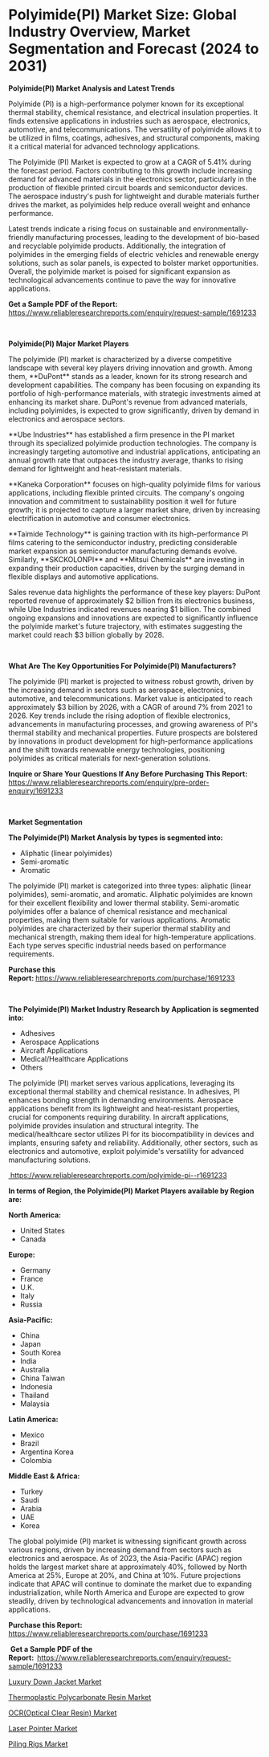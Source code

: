 <p><h1>Polyimide(PI) Market Size: Global Industry Overview, Market Segmentation and Forecast (2024 to 2031)</h1></p><p><strong>Polyimide(PI) Market Analysis and Latest Trends</strong></p>
<p><p>Polyimide (PI) is a high-performance polymer known for its exceptional thermal stability, chemical resistance, and electrical insulation properties. It finds extensive applications in industries such as aerospace, electronics, automotive, and telecommunications. The versatility of polyimide allows it to be utilized in films, coatings, adhesives, and structural components, making it a critical material for advanced technology applications.</p><p>The Polyimide (PI) Market is expected to grow at a CAGR of 5.41% during the forecast period. Factors contributing to this growth include increasing demand for advanced materials in the electronics sector, particularly in the production of flexible printed circuit boards and semiconductor devices. The aerospace industry's push for lightweight and durable materials further drives the market, as polyimides help reduce overall weight and enhance performance.</p><p>Latest trends indicate a rising focus on sustainable and environmentally-friendly manufacturing processes, leading to the development of bio-based and recyclable polyimide products. Additionally, the integration of polyimides in the emerging fields of electric vehicles and renewable energy solutions, such as solar panels, is expected to bolster market opportunities. Overall, the polyimide market is poised for significant expansion as technological advancements continue to pave the way for innovative applications.</p></p>
<p><strong>Get a Sample PDF of the Report:&nbsp;</strong> <a href="https://www.reliableresearchreports.com/enquiry/request-sample/1691233?utm_campaign=24&utm_medium=2&utm_source=Github&utm_content=ia&utm_term=17102024&utm_id=polyimidepi">https://www.reliableresearchreports.com/enquiry/request-sample/1691233</a></p>
<p>&nbsp;</p>
<p><strong>Polyimide(PI) Major Market Players</strong></p>
<p><p>The polyimide (PI) market is characterized by a diverse competitive landscape with several key players driving innovation and growth. Among them, **DuPont** stands as a leader, known for its strong research and development capabilities. The company has been focusing on expanding its portfolio of high-performance materials, with strategic investments aimed at enhancing its market share. DuPont's revenue from advanced materials, including polyimides, is expected to grow significantly, driven by demand in electronics and aerospace sectors.</p><p>**Ube Industries** has established a firm presence in the PI market through its specialized polyimide production technologies. The company is increasingly targeting automotive and industrial applications, anticipating an annual growth rate that outpaces the industry average, thanks to rising demand for lightweight and heat-resistant materials.</p><p>**Kaneka Corporation** focuses on high-quality polyimide films for various applications, including flexible printed circuits. The company's ongoing innovation and commitment to sustainability position it well for future growth; it is projected to capture a larger market share, driven by increasing electrification in automotive and consumer electronics.</p><p>**Taimide Technology** is gaining traction with its high-performance PI films catering to the semiconductor industry, predicting considerable market expansion as semiconductor manufacturing demands evolve. Similarly, **SKCKOLONPI** and **Mitsui Chemicals** are investing in expanding their production capacities, driven by the surging demand in flexible displays and automotive applications.</p><p>Sales revenue data highlights the performance of these key players: DuPont reported revenue of approximately $2 billion from its electronics business, while Ube Industries indicated revenues nearing $1 billion. The combined ongoing expansions and innovations are expected to significantly influence the polyimide market's future trajectory, with estimates suggesting the market could reach $3 billion globally by 2028.</p></p>
<p>&nbsp;</p>
<p><strong>What Are The Key Opportunities For Polyimide(PI) Manufacturers?</strong></p>
<p><p>The polyimide (PI) market is projected to witness robust growth, driven by the increasing demand in sectors such as aerospace, electronics, automotive, and telecommunications. Market value is anticipated to reach approximately $3 billion by 2026, with a CAGR of around 7% from 2021 to 2026. Key trends include the rising adoption of flexible electronics, advancements in manufacturing processes, and growing awareness of PI's thermal stability and mechanical properties. Future prospects are bolstered by innovations in product development for high-performance applications and the shift towards renewable energy technologies, positioning polyimides as critical materials for next-generation solutions.</p></p>
<p><strong>Inquire or Share Your Questions If Any Before Purchasing This Report:</strong> <a href="https://www.reliableresearchreports.com/enquiry/pre-order-enquiry/1691233?utm_campaign=24&utm_medium=2&utm_source=Github&utm_content=ia&utm_term=17102024&utm_id=polyimidepi">https://www.reliableresearchreports.com/enquiry/pre-order-enquiry/1691233</a></p>
<p>&nbsp;</p>
<p><strong>Market Segmentation</strong></p>
<p><strong>The Polyimide(PI) Market Analysis by types is segmented into:</strong></p>
<p><ul><li>Aliphatic (linear polyimides)</li><li>Semi-aromatic</li><li>Aromatic</li></ul></p>
<p><p>The polyimide (PI) market is categorized into three types: aliphatic (linear polyimides), semi-aromatic, and aromatic. Aliphatic polyimides are known for their excellent flexibility and lower thermal stability. Semi-aromatic polyimides offer a balance of chemical resistance and mechanical properties, making them suitable for various applications. Aromatic polyimides are characterized by their superior thermal stability and mechanical strength, making them ideal for high-temperature applications. Each type serves specific industrial needs based on performance requirements.</p></p>
<p><strong>Purchase this Report:&nbsp;</strong><a href="https://www.reliableresearchreports.com/purchase/1691233?utm_campaign=24&utm_medium=2&utm_source=Github&utm_content=ia&utm_term=17102024&utm_id=polyimidepi">https://www.reliableresearchreports.com/purchase/1691233</a></p>
<p>&nbsp;</p>
<p><strong>The Polyimide(PI) Market Industry Research by Application is segmented into:</strong></p>
<p><ul><li>Adhesives</li><li>Aerospace Applications</li><li>Aircraft Applications</li><li>Medical/Healthcare Applications</li><li>Others</li></ul></p>
<p><p>The polyimide (PI) market serves various applications, leveraging its exceptional thermal stability and chemical resistance. In adhesives, PI enhances bonding strength in demanding environments. Aerospace applications benefit from its lightweight and heat-resistant properties, crucial for components requiring durability. In aircraft applications, polyimide provides insulation and structural integrity. The medical/healthcare sector utilizes PI for its biocompatibility in devices and implants, ensuring safety and reliability. Additionally, other sectors, such as electronics and automotive, exploit polyimide's versatility for advanced manufacturing solutions.</p></p>
<p><a href="https://www.reliableresearchreports.com/polyimide-pi--r1691233?utm_campaign=24&utm_medium=2&utm_source=Github&utm_content=ia&utm_term=17102024&utm_id=polyimidepi">&nbsp;https://www.reliableresearchreports.com/polyimide-pi--r1691233</a></p>
<p><strong>In terms of Region, the Polyimide(PI) Market Players available by Region are:</strong></p>
<p>
    <p> <strong> North America: </strong>
        <ul>
            <li>United States</li>
            <li>Canada</li>
        </ul>
        </p> 
    <p> <strong> Europe: </strong>
        <ul>
            <li>Germany</li>
            <li>France</li>
            <li>U.K.</li>
            <li>Italy</li>
            <li>Russia</li>
        </ul>
        </p> 
    <p> <strong> Asia-Pacific: </strong>
        <ul>
            <li>China</li>
            <li>Japan</li>
            <li>South Korea</li>
            <li>India</li>
            <li>Australia</li>
            <li>China Taiwan</li>
            <li>Indonesia</li>
            <li>Thailand</li>
            <li>Malaysia</li>
        </ul>
        </p> 
    <p> <strong> Latin America: </strong>
        <ul>
            <li>Mexico</li>
            <li>Brazil</li>
            <li>Argentina Korea</li>
            <li>Colombia</li>
        </ul>
        </p> 
    <p> <strong> Middle East & Africa: </strong>
        <ul>
            <li>Turkey</li>
            <li>Saudi</li>
            <li>Arabia</li>
            <li>UAE</li>
            <li>Korea</li>
        </ul>
    </p>
    </p>
<p><p>The global polyimide (PI) market is witnessing significant growth across various regions, driven by increasing demand from sectors such as electronics and aerospace. As of 2023, the Asia-Pacific (APAC) region holds the largest market share at approximately 40%, followed by North America at 25%, Europe at 20%, and China at 10%. Future projections indicate that APAC will continue to dominate the market due to expanding industrialization, while North America and Europe are expected to grow steadily, driven by technological advancements and innovation in material applications.</p></p>
<p><strong>Purchase this Report: </strong><a href="https://www.reliableresearchreports.com/purchase/1691233?utm_campaign=24&utm_medium=2&utm_source=Github&utm_content=ia&utm_term=17102024&utm_id=polyimidepi">https://www.reliableresearchreports.com/purchase/1691233</a></p>
<p>&nbsp;<strong>Get a Sample PDF of the Report:&nbsp;&nbsp;</strong><a href="https://www.reliableresearchreports.com/enquiry/request-sample/1691233?utm_campaign=24&utm_medium=2&utm_source=Github&utm_content=ia&utm_term=17102024&utm_id=polyimidepi">https://www.reliableresearchreports.com/enquiry/request-sample/1691233</a></p>
<p><strong></strong></p>
<p><p><a href="https://www.linkedin.com/pulse/driving-forces-global-luxury-down-jacket-market-trends-applications-d7puc?utm_campaign=24&utm_medium=2&utm_source=Github&utm_content=ia&utm_term=17102024&utm_id=polyimidepi">Luxury Down Jacket Market</a></p><p><a href="https://github.com/cecilahoi7/Market-Research-Report-List-1/blob/main/thermoplastic-polycarbonate-resin-market.md?utm_campaign=24&utm_medium=2&utm_source=Github&utm_content=ia&utm_term=17102024&utm_id=polyimidepi">Thermoplastic Polycarbonate Resin Market</a></p><p><a href="https://github.com/boringzqthorperec/Market-Research-Report-List-1/blob/main/ocroptical-clear-resin-market.md?utm_campaign=24&utm_medium=2&utm_source=Github&utm_content=ia&utm_term=17102024&utm_id=polyimidepi">OCR(Optical Clear Resin) Market</a></p><p><a href="https://issuu.com/reportprime-2/docs/laser-pointer-market-size-2030.pptx_d18bdb78a4adf6?utm_campaign=24&utm_medium=2&utm_source=Github&utm_content=ia&utm_term=17102024&utm_id=polyimidepi">Laser Pointer Market</a></p><p><a href="https://issuu.com/reportprime-2/docs/piling-rigs-market-size-2030.pptx_05c86362b7176a?utm_campaign=24&utm_medium=2&utm_source=Github&utm_content=ia&utm_term=17102024&utm_id=polyimidepi">Piling Rigs Market</a></p></p>